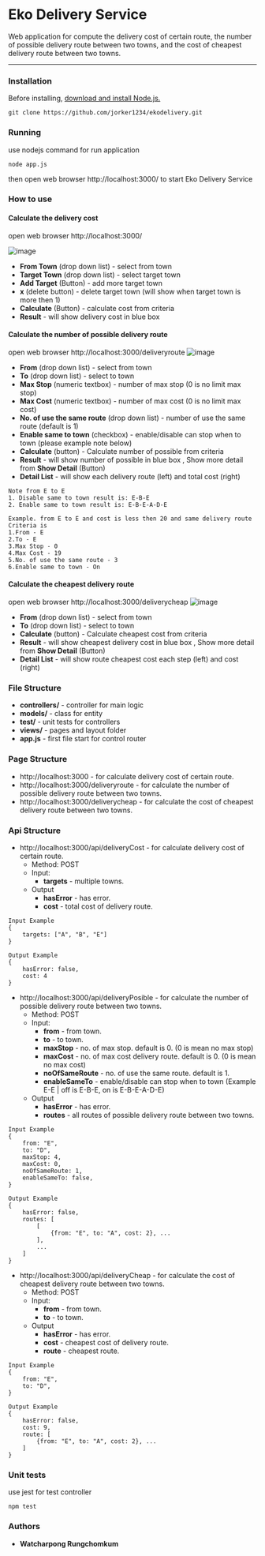 Eko Delivery Service
===================

 
Web application for compute the delivery cost of certain route, the number of possible delivery route between two towns, and the cost of cheapest delivery route between two towns.

----------

### Installation
Before installing, [download and install Node.js.](https://nodejs.org/en/download/) 

```
git clone https://github.com/jorker1234/ekodelivery.git
```

### Running

use nodejs command for run application
```
node app.js
```
then open web browser http://localhost:3000/ to start Eko Delivery Service

### How to use
#### Calculate the delivery cost
 open web browser http://localhost:3000/

![image](https://drive.google.com/uc?export=view&id=1j8w-VaPDbMU4fZAsFJjYJDXlpBa43759)

* **From Town** (drop down list) - select from town
* **Target Town** (drop down list) - select target town
* **Add Target** (Button) - add more target town
* **x** (delete button) - delete target town (will show when target town is more then 1)
* **Calculate** (Button) - calculate cost from criteria
* **Result** - will show delivery cost in blue box

#### Calculate the number of possible delivery route
open web browser http://localhost:3000/deliveryroute
![image](https://drive.google.com/uc?export=view&id=1EKhsbtwsrYjWtb5FmfRTV8r1FIGTg6g7)

* **From** (drop down list) - select from town
* **To** (drop down list) - select to town
* **Max Stop** (numeric textbox) - number of max stop (0 is no limit max stop)
* **Max Cost** (numeric textbox) - number of max cost (0 is no limit max cost)
* **No. of use the same route** (drop down list) - number of use the same route (default is 1)
* **Enable same to town** (checkbox) - enable/disable can stop when to town (please example note below)
*  **Calculate** (button) - Calculate number of possible from criteria
* **Result** - will show number of possible in blue box , Show more detail from **Show Detail** (Button)
* **Detail List** - will show each delivery route (left) and total cost (right)

```
Note from E to E
1. Disable same to town result is: E-B-E
2. Enable same to town result is: E-B-E-A-D-E
```

```
Example. from E to E and cost is less then 20 and same delivery route
Criteria is
1.From - E
2.To - E
3.Max Stop - 0
4.Max Cost - 19
5.No. of use the same route - 3
6.Enable same to town - On
```
#### Calculate the cheapest delivery route
open web browser http://localhost:3000/deliverycheap
![image](https://drive.google.com/uc?export=view&id=1O-dQ9eUH8J-OnPS7VJGO6z-oZ1RiEzFD)

* **From** (drop down list) - select from town
* **To** (drop down list) - select to town
*  **Calculate** (button) - Calculate cheapest cost from criteria
* **Result** - will show cheapest delivery cost in blue box , Show more detail from **Show Detail** (Button)
* **Detail List** - will show route cheapest cost each step (left) and cost (right)

### File Structure
* **controllers/** - controller for main logic
* **models/** - class for entity
* **test/** - unit tests for controllers
* **views/** - pages and layout folder
* **app.js** - first file start for control router

### Page Structure
* http://localhost:3000 - for calculate delivery cost of certain route.
* http://localhost:3000/deliveryroute - for calculate the number of possible delivery route between two towns.
* http://localhost:3000/deliverycheap - for calculate the cost of cheapest delivery route between two towns.

### Api Structure
* http://localhost:3000/api/deliveryCost - for calculate delivery cost of certain route.
	* Method: POST
	* Input: 
		* **targets** - multiple towns.
	* Output
		* **hasError** - has error.
		* **cost** - total cost of delivery route.
```
Input Example
{
	targets: ["A", "B", "E"]
}

Output Example
{
	hasError: false,
	cost: 4
}
```

 * http://localhost:3000/api/deliveryPosible - for calculate the number of possible delivery route between two towns.
	* Method: POST
	* Input: 
		* **from** - from town.
		* **to** - to town.
		* **maxStop** - no. of max stop. default is 0. (0 is mean no max stop)
		* **maxCost** - no. of max cost delivery route. default is 0. (0 is mean no max cost)
		* **noOfSameRoute** - no. of use the same route. default is 1.
		* **enableSameTo** - enable/disable can stop when to town (Example E-E | off is E-B-E, on is E-B-E-A-D-E)
	* Output
		* **hasError** - has error.
		* **routes** - all routes of possible delivery route between two towns.
```
Input Example
{
	from: "E",
	to: "D",
	maxStop: 4,
	maxCost: 0,
	noOfSameRoute: 1,
	enableSameTo: false,
}

Output Example
{
	hasError: false,
	routes: [
		[
			{from: "E", to: "A", cost: 2}, ...
		],
		...
	]
}
```	

 * http://localhost:3000/api/deliveryCheap - for calculate the cost of cheapest delivery route between two towns.
	* Method: POST
	* Input: 
		* **from** - from town.
		* **to** - to town.
	* Output
		* **hasError** - has error.
		* **cost** - cheapest cost of delivery route.
		* **route** - cheapest route.
```
Input Example
{
	from: "E",
	to: "D",
}

Output Example
{
	hasError: false,
	cost: 9,
	route: [
		{from: "E", to: "A", cost: 2}, ...
	]
}
```	

### Unit tests
use jest for test controller
```
npm test
```
### Authors
* **Watcharpong Rungchomkum**

